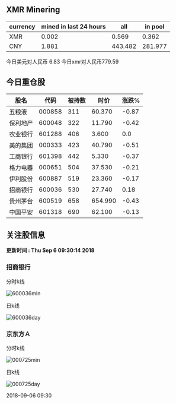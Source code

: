 ## XMR Minering

|currency|mined in last 24 hours|all|in pool|
|---|---|---|---|
|XMR|0.002|0.569|0.362|
|CNY|1.881|443.482|281.977|

今日美元对人民币 6.83	今日xmr对人民币779.59


## 今日重仓股 

|股名|代码|被持数|时价|涨跌%|
|---|---|---|---|---|
|五粮液|000858|311|60.370|-0.87|
|保利地产|600048|322|11.790|-0.42|
|农业银行|601288|406|3.600|0.0|
|美的集团|000333|423|40.790|-0.51|
|工商银行|601398|442|5.330|-0.37|
|格力电器|000651|504|37.530|-0.21|
|伊利股份|600887|519|23.360|-0.17|
|招商银行|600036|530|27.740|0.18|
|贵州茅台|600519|658|654.990|-0.43|
|中国平安|601318|690|62.100|-0.13|

## 关注股信息
**更新时间 : Thu Sep  6 09:30:14 2018**
### 招商银行 
分时k线

![600036min](http://image.sinajs.cn/newchart/min/n/sh600036.gif)

日k线

![600036day](http://image.sinajs.cn/newchart/daily/n/sh600036.gif)

### 京东方Ａ 
分时k线

![000725min](http://image.sinajs.cn/newchart/min/n/sz000725.gif)

日k线

![000725day](http://image.sinajs.cn/newchart/daily/n/sz000725.gif)

2018-09-06 09:30